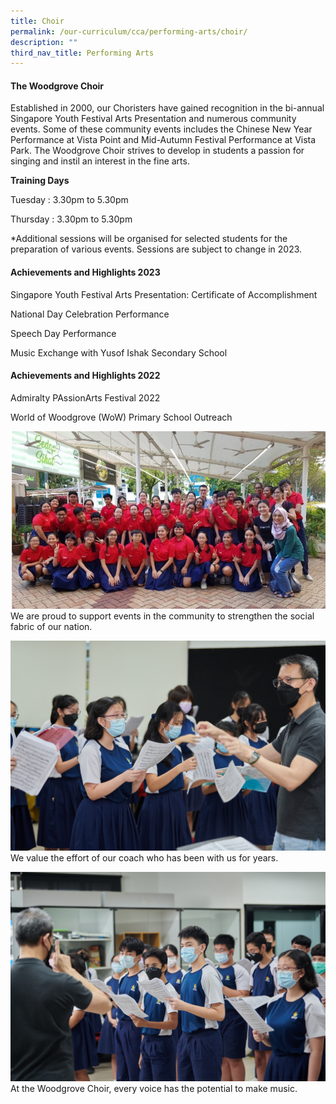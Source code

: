 ```yaml
---
title: Choir
permalink: /our-curriculum/cca/performing-arts/choir/
description: ""
third_nav_title: Performing Arts
---
```

#### The Woodgrove Choir

Established in 2000, our Choristers have gained recognition in the bi-annual Singapore Youth Festival Arts Presentation and numerous community events. Some of these community events includes the Chinese New Year Performance at Vista Point and Mid-Autumn Festival Performance at Vista Park. The Woodgrove Choir strives to develop in students a passion for singing and instil an interest in the fine arts.

**Training Days**

Tuesday : 3.30pm to 5.30pm

Thursday : 3.30pm to 5.30pm

\*Additional sessions will be organised for selected students for the preparation of various events. Sessions are subject to change in 2023.

#### Achievements and Highlights 2023

Singapore Youth Festival Arts Presentation: Certificate of Accomplishment 

National Day Celebration Performance

Speech Day Performance

Music Exchange with Yusof Ishak Secondary School

#### Achievements and Highlights 2022

Admiralty PAssionArts Festival 2022 

World of Woodgrove (WoW) Primary School Outreach

![](/images/CCAs/Choir/Capture.png)
We are proud to support events in the community to strengthen the social fabric of our nation.

![](/images/CCAs/Choir/WGS_099.jpg)
We value the effort of our coach who has been with us for years.

![](/images/CCAs/Choir/WGS_105.jpg)
At the Woodgrove Choir, every voice has the potential to make music.